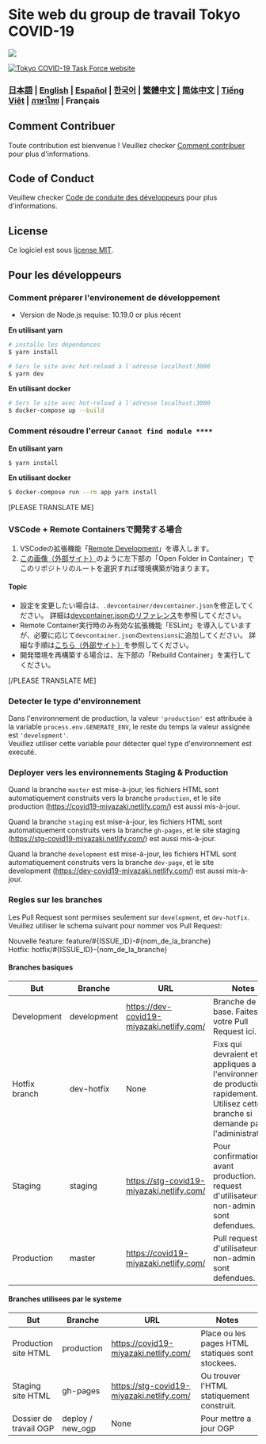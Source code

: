 # Site web du group de travail Tokyo COVID-19

![](https://github.com/tokyo-metropolitan-gov/covid19/workflows/production%20deploy/badge.svg)

[![Tokyo COVID-19 Task Force website](https://user-images.githubusercontent.com/1301149/75629392-1d19d900-5c25-11ea-843d-2d4376e3a560.png)](https://covid19-miyazaki.netlify.com/)


### [日本語](./../../README.md) | [English](./../en/README.md) | [Español](./../es/README.md) | [한국어](./../ko/README.md) | [繁體中文](./../zh_TW/README.md) | [简体中文](./../zh_CN/README.md) | [Tiếng Việt](./../vi/README.md) | [ภาษาไทย](./../th/README.md) | Français


## Comment Contribuer

Toute contribution est bienvenue !
Veuillez checker [Comment contribuer](./CONTRIBUTING.md) pour plus d'informations.

## Code of Conduct

Veuillew checker [Code de conduite des développeurs](./CODE_OF_CONDUCT.md) pour plus d'informations.

## License
Ce logiciel est sous [license MIT](./../../LICENSE.txt).

## Pour les développeurs

### Comment préparer l'environement de développement

- Version de Node.js requise: 10.19.0 or plus récent

**En utilisant yarn**
```bash
# installe les dépendances
$ yarn install

# Sers le site avec hot-reload à l'adresse localhost:3000
$ yarn dev
```

**En utilisant docker**
```bash
# Sers le site avec hot-reload à l'adresse localhost:3000
$ docker-compose up --build
```

### Comment résoudre l'erreur `Cannot find module ****`

**En utilisant yarn**
```bash
$ yarn install
```

**En utilisant docker**
```bash
$ docker-compose run --rm app yarn install
```

[PLEASE TRANSLATE ME]
### VSCode + Remote Containersで開発する場合

1. VSCodeの拡張機能「[Remote Development](https://marketplace.visualstudio.com/items?itemName=ms-vscode-remote.vscode-remote-extensionpack)」を導入します。
2. [この画像（外部サイト）](https://code.visualstudio.com/docs/remote/containers#_quick-start-try-a-dev-container)のように左下部の「Open Folder in Container」でこのリポジトリのルートを選択すれば環境構築が始まります。

#### Topic
- 設定を変更したい場合は、`.devcontainer/devcontainer.json`を修正してください。
詳細は[devcontainer.jsonのリファレンス](https://code.visualstudio.com/docs/remote/containers#_devcontainerjson-reference)を参照してください。
- Remote Container実行時のみ有効な拡張機能「ESLint」を導入していますが、必要に応じて`devcontainer.json`の`extensions`に追加してください。
詳細な手順は[こちら（外部サイト）](https://code.visualstudio.com/docs/remote/containers#_managing-extensions)を参照してください。
- 開発環境を再構築する場合は、左下部の「Rebuild Container」を実行してください。

[/PLEASE TRANSLATE ME]

### Detecter le type d'environnement

Dans l'environnement de production, la valeur `'production'` est attribuée à la variable `process.env.GENERATE_ENV`, le reste du temps la valeur assignée est `'development'`.  
Veuillez utiliser cette variable pour détecter quel type d'environnement est executé.

### Deployer vers les environnements Staging & Production

Quand la branche `master` est mise-à-jour, les fichiers HTML sont automatiquement construits vers la branche `production`,
et le site production (https://covid19-miyazaki.netlify.com/) est aussi mis-à-jour.

Quand la branche `staging` est mise-à-jour, les fichiers HTML sont automatiquement construits vers la branche `gh-pages`,
et le site staging (https://stg-covid19-miyazaki.netlify.com/) est aussi mis-à-jour.

Quand la branche `development` est mise-à-jour, les fichiers HTML sont automatiquement construits vers la branche `dev-page`,
et le site development (https://dev-covid19-miyazaki.netlify.com/) est aussi mis-à-jour.

### Regles sur les branches

Les Pull Request sont permises seulement sur `development`, et `dev-hotfix`.
Veuillez utiliser le schema suivant pour nommer vos Pull Request:

Nouvelle feature: feature/#{ISSUE_ID}-#{nom_de_la_branche}  
Hotfix: hotfix/#{ISSUE_ID}-{nom_de_la_branche}

#### Branches basiques

| But | Branche | URL | Notes |
| ---- | -------- | ---- | ---- |
| Development | development | https://dev-covid19-miyazaki.netlify.com/ | Branche de base. Faites votre Pull Request ici. |
| Hotfix branch | dev-hotfix | None | Fixs qui devraient etre appliques a l'environnement de production rapidement. Utilisez cette branche si demande par l'administrateur. |
| Staging | staging | https://stg-covid19-miyazaki.netlify.com/ | Pour confirmation avant production. Pull request d'utilisateurs non-admin sont defendues. |
Production | master | https://covid19-miyazaki.netlify.com/ | Pull request d'utilisateurs non-admin sont defendues. |

#### Branches utilisees par le systeme

| But | Branche | URL | Notes |
| ---- | -------- | ---- | ---- |
| Production site HTML | production | https://covid19-miyazaki.netlify.com/ | Place ou les pages HTML statiques sont stockees. |
| Staging site HTML | gh-pages | https://stg-covid19-miyazaki.netlify.com/ | Ou trouver l'HTML statiquement construit. |
| Dossier de travail OGP | deploy / new_ogp | None | Pour mettre a jour OGP |
